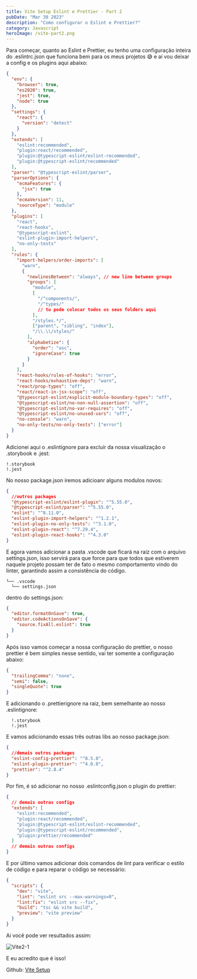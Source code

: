 ```yaml
---
title: Vite Setup Eslint e Prettier - Part 2
pubDate: "Mar 30 2023"
description: "Como configurar o Eslint e Prettier?"
category: Javascript
heroImage: /vite-part2.png
---
```


Para começar, quanto ao Eslint e Prettier, eu tenho uma configuração inteira do .eslintrc.json que funciona bem para os meus projetos 😅 e aí vou deixar a config e os plugins aqui abaixo:

```json
{
  "env": {
    "browser": true,
    "es2020": true,
    "jest": true,
    "node": true
  },
  "settings": {
    "react": {
      "version": "detect"
    }
  },
  "extends": [
    "eslint:recommended",
    "plugin:react/recommended",
    "plugin:@typescript-eslint/eslint-recommended",
    "plugin:@typescript-eslint/recommended"
  ],
  "parser": "@typescript-eslint/parser",
  "parserOptions": {
    "ecmaFeatures": {
      "jsx": true
    },
    "ecmaVersion": 11,
    "sourceType": "module"
  },
  "plugins": [
    "react",
    "react-hooks",
    "@typescript-eslint",
    "eslint-plugin-import-helpers",
    "no-only-tests"
  ],
  "rules": {
    "import-helpers/order-imports": [
      "warn",
      {
        "newlinesBetween": "always", // new line between groups
        "groups": [
          "module",
          [
            "/^components/",
            "/^types/"
            // tu pode colocar todos os seus folders aqui
          ],
          "/styles.*/",
          ["parent", "sibling", "index"],
          "/\\.\\/styles/"
        ],
        "alphabetize": {
          "order": "asc",
          "ignoreCase": true
        }
      }
    ],
    "react-hooks/rules-of-hooks": "error",
    "react-hooks/exhaustive-deps": "warn",
    "react/prop-types": "off",
    "react/react-in-jsx-scope": "off",
    "@typescript-eslint/explicit-module-boundary-types": "off",
    "@typescript-eslint/no-non-null-assertion": "off",
    "@typescript-eslint/no-var-requires": "off",
    "@typescript-eslint/no-unused-vars": "off",
    "no-console": "warn",
    "no-only-tests/no-only-tests": ["error"]
  }
}
```

Adicionei aqui o .eslintignore para excluir da nossa visualização o .storybook e .jest:

```shell
!.storybook
!.jest

```

No nosso package.json iremos adicioanr alguns modulos novos:

```json
{
  //outros packages
  "@typescript-eslint/eslint-plugin": "^5.55.0",
  "@typescript-eslint/parser": "^5.55.0",
  "eslint": "^8.11.0",
  "eslint-plugin-import-helpers": "^1.2.1",
  "eslint-plugin-no-only-tests": "^3.1.0",
  "eslint-plugin-react": "^7.29.4",
  "eslint-plugin-react-hooks": "^4.3.0"
}
```

E agora vamos adicionar a pasta .vscode que ficará na raiz com o arquivo settings.json, isso servirá para que force para que todos que estiverem naquele projeto possam ter de fato o mesmo comportamento vindo do linter, garantindo assim a consistência do código.

```
└── .vscode
  └── settings.json
```

dentro do settings.json:

```json
{
  "editor.formatOnSave": true,
  "editor.codeActionsOnSave": {
    "source.fixAll.eslint": true
  }
}
```

Após isso vamos começar a nossa configuração do prettier, o nosso prettier é bem simples nesse sentido, vai ter somente a configuração abaixo:

```json
{
  "trailingComma": "none",
  "semi": false,
  "singleQuote": true
}
```

E adicionando o .prettierignore na raiz, bem semelhante ao nosso .eslintignore:

```shell
  !.storybook
  !.jest
```

E vamos adicionando essas três outras libs ao nosso package.json:

```json
{
  //demais outros packages
  "eslint-config-prettier": "^8.5.0",
  "eslint-plugin-prettier": "^4.0.0",
  "prettier": "^2.8.4"
}
```

Por fim, é só adicionar no nosso .eslintconfig.json o plugin do prettier:

```json
{
  // demais outras configs
  "extends": [
    "eslint:recommended",
    "plugin:react/recommended",
    "plugin:@typescript-eslint/eslint-recommended",
    "plugin:@typescript-eslint/recommended",
    "plugin:prettier/recommended"
  ]
  // demais outras configs
}
```

E por último vamos adicionar dois comandos de lint para verificar o estilo de código e para reparar o código se necessário:

```json
{
  "scripts": {
    "dev": "vite",
    "lint": "eslint src --max-warnings=0",
    "lint:fix": "eslint src --fix",
    "build": "tsc && vite build",
    "preview": "vite preview"
  }
}
```

Ai você pode ver resultados assim:

![Vite2-1](/vite-part2-1.png)

E eu acredito que é isso!

Github: [Vite Setup](https://github.com/igorvieira/vite-setup)
